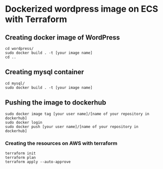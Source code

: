 # Dockerized wordpress image on ECS with Terraform
## Creating docker image of WordPress
```
cd wordpress/
sudo docker build . -t [your image name]
cd ..
```
## Creating mysql container
```
cd mysql/
sudo docker build . -t [your image name]
```
## Pushing the image to dockerhub
```
sudo docker image tag [your user name]/[name of your repository in dockerhub]
sudo docker login
sudo docker push [your user name]/[name of your repository in dockerhub]
```

### Creating the resources on AWS with terraform 
```
terraform init
terraform plan
terraform apply --auto-approve
```
